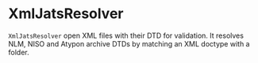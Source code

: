 # XmlJatsResolver

`XmlJatsResolver` open XML files with their DTD for validation. It resolves NLM, NISO and Atypon archive DTDs by matching an XML doctype with a folder.
